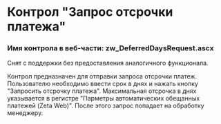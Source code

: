 ﻿---
description: 2.4.11.1
---
# Контрол "Запрос отсрочки  платежа"
### Имя контрола в веб-части: zw_DeferredDaysRequest.ascx
Снят с поддержки без предоставления аналогичного функционала.

Контрол предназначен для отправки запроса отсрочки платеж. 
Пользователю необходимо ввести срок в днях и нажать кнопку "Запросить отсрочку платежа". Максимальная отсрочка в днях указывается в регистре "Парметры автоматических обещанных платежей (Zeta Web)".
После этого запрос попадает на обработку менеджеру.
